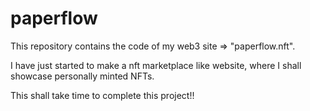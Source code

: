 # paperflow
This repository contains the code of my web3 site => "paperflow.nft".

I have just started to make a nft marketplace like website, where I shall showcase personally minted NFTs.

This shall take time to complete this project!!
